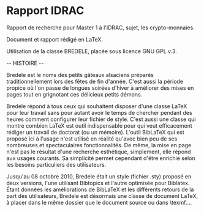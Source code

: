 # Rapport IDRAC

Rapport de recherche pour Master 1 à l'IDRAC, sujet, les crypto-monnaies. 

Document et rapport rédigé en LaTeX.

Utilisation de la classe BREDELE, placée sous licence GNU GPL v.3.


-- HISTOIRE -- 

Bredele est le noms des petits gâteaux alsaciens préparés traditionnellement lors des fêtes de fin d'année. C'est aussi la période propice où l'on passe de longues soirées d'hiver à améliorer des mises en pages tout en grignotant ces délicieux petits démons.

Bredele répond à tous ceux qui souhaitent disposer d'une classe LaTeX pour leur travail sans pour autant avoir le temps de chercher pendant des heures comment configurer leur fichier de style. C'est aussi une classe qui montre combien LaTeX est outil indispensable pour qui veut efficacement rédiger un travail de doctorat (ou un mémoire). L'outil BibLaTeX qui est proposé ici à l'usage n'est utilisé en réalité qu'avec bien peu de ses nombreuses et spectaculaires fonctionnalités. De même, la mise en page n'est pas le résultat d'une recherche esthétique, simplement, elle répond aux usages courants. Sa simplicité permet cependant d'être enrichie selon les besoins particuliers des utilisateurs.

Jusqu'au 08 octobre 2010, Bredele était un style (fichier .sty) proposé en deux versions, l'une utilisant Bibtopics et l'autre optimisée pour Biblatex. Étant données les améliorations de BibLaTeX et les différents retours de la part des utilisateurs, Bredele est désormais une classe de document LaTeX, à placer dans le même dossier que le document source ou dans \texmf....
